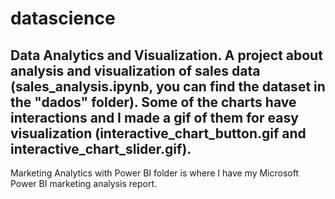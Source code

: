 # datascience

Data Analytics and Visualization.
A project about analysis and visualization of sales data (sales_analysis.ipynb, you can find the dataset in the "dados" folder).
Some of the charts have interactions and I made a gif of them for easy visualization (interactive_chart_button.gif and interactive_chart_slider.gif).
---------------------------------------------------------------------------
Marketing Analytics with Power BI folder is where I have my Microsoft Power BI marketing analysis report.

